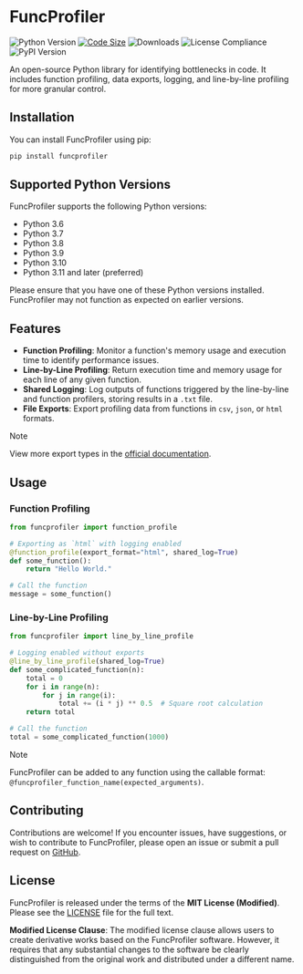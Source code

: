 # FuncProfiler
![Python Version](https://img.shields.io/badge/python-3.12-blue.svg)
[![Code Size](https://img.shields.io/github/languages/code-size/infinitode/funcprofiler)](https://github.com/infinitode/funcprofiler)
![Downloads](https://pepy.tech/badge/funcprofiler)
![License Compliance](https://img.shields.io/badge/license-compliance-brightgreen.svg)
![PyPI Version](https://img.shields.io/pypi/v/funcprofiler)

An open-source Python library for identifying bottlenecks in code. It includes function profiling, data exports, logging, and line-by-line profiling for more granular control.

## Installation

You can install FuncProfiler using pip:

```bash
pip install funcprofiler
```

## Supported Python Versions

FuncProfiler supports the following Python versions:

- Python 3.6
- Python 3.7
- Python 3.8
- Python 3.9
- Python 3.10
- Python 3.11 and later (preferred)

Please ensure that you have one of these Python versions installed. FuncProfiler may not function as expected on earlier versions.

## Features

- **Function Profiling**: Monitor a function's memory usage and execution time to identify performance issues.
- **Line-by-Line Profiling**: Return execution time and memory usage for each line of any given function.
- **Shared Logging**: Log outputs of functions triggered by the line-by-line and function profilers, storing results in a `.txt` file.
- **File Exports**: Export profiling data from functions in `csv`, `json`, or `html` formats.
> [!NOTE]
> View more export types in the [official documentation](https://infinitode-docs.gitbook.io/documentation/package-documentation/funcprofiler-package-documentation).

## Usage

### Function Profiling

```python
from funcprofiler import function_profile

# Exporting as `html` with logging enabled
@function_profile(export_format="html", shared_log=True)
def some_function():
    return "Hello World."

# Call the function
message = some_function()
```

### Line-by-Line Profiling

```python
from funcprofiler import line_by_line_profile

# Logging enabled without exports
@line_by_line_profile(shared_log=True)
def some_complicated_function(n):
    total = 0
    for i in range(n):
        for j in range(i):
            total += (i * j) ** 0.5  # Square root calculation
    return total

# Call the function
total = some_complicated_function(1000)
```

> [!NOTE]
> FuncProfiler can be added to any function using the callable format: `@funcprofiler_function_name(expected_arguments)`.

## Contributing

Contributions are welcome! If you encounter issues, have suggestions, or wish to contribute to FuncProfiler, please open an issue or submit a pull request on [GitHub](https://github.com/infinitode/funcprofiler).

## License

FuncProfiler is released under the terms of the **MIT License (Modified)**. Please see the [LICENSE](https://github.com/infinitode/funcprofiler/blob/main/LICENSE) file for the full text.

**Modified License Clause**: The modified license clause allows users to create derivative works based on the FuncProfiler software. However, it requires that any substantial changes to the software be clearly distinguished from the original work and distributed under a different name.